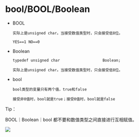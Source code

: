 # bool/BOOL/Boolean

- BOOL 
   
      实际上是unsigned char。当接受数值类型时，只会接受低8位。

      YES==1 NO==0 

- Boolean 
        
      typedef unsigned char                   Boolean;

      实际上是unsigned char。当接受数值类型时，只会接受低8位。

- bool 
      
      bool类型的变量只有两个值，true和false

      接受非0值时，bool就是true；接受0值时，bool就是false


Tip：

BOOL｜Boolean｜bool 都不要和数值类型之间直接进行互相赋值。


![](https://pic.existorlive.cn/%E6%88%AA%E5%B1%8F2020-09-17%20%E4%B8%8A%E5%8D%8812.32.26.png)